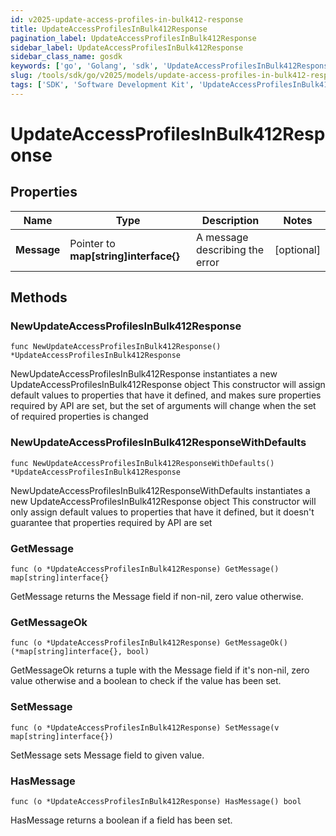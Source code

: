 ```yaml
---
id: v2025-update-access-profiles-in-bulk412-response
title: UpdateAccessProfilesInBulk412Response
pagination_label: UpdateAccessProfilesInBulk412Response
sidebar_label: UpdateAccessProfilesInBulk412Response
sidebar_class_name: gosdk
keywords: ['go', 'Golang', 'sdk', 'UpdateAccessProfilesInBulk412Response', 'V2025UpdateAccessProfilesInBulk412Response'] 
slug: /tools/sdk/go/v2025/models/update-access-profiles-in-bulk412-response
tags: ['SDK', 'Software Development Kit', 'UpdateAccessProfilesInBulk412Response', 'V2025UpdateAccessProfilesInBulk412Response']
---
```


# UpdateAccessProfilesInBulk412Response

## Properties

Name | Type | Description | Notes
------------ | ------------- | ------------- | -------------
**Message** | Pointer to **map[string]interface{}** | A message describing the error | [optional] 

## Methods

### NewUpdateAccessProfilesInBulk412Response

`func NewUpdateAccessProfilesInBulk412Response() *UpdateAccessProfilesInBulk412Response`

NewUpdateAccessProfilesInBulk412Response instantiates a new UpdateAccessProfilesInBulk412Response object
This constructor will assign default values to properties that have it defined,
and makes sure properties required by API are set, but the set of arguments
will change when the set of required properties is changed

### NewUpdateAccessProfilesInBulk412ResponseWithDefaults

`func NewUpdateAccessProfilesInBulk412ResponseWithDefaults() *UpdateAccessProfilesInBulk412Response`

NewUpdateAccessProfilesInBulk412ResponseWithDefaults instantiates a new UpdateAccessProfilesInBulk412Response object
This constructor will only assign default values to properties that have it defined,
but it doesn't guarantee that properties required by API are set

### GetMessage

`func (o *UpdateAccessProfilesInBulk412Response) GetMessage() map[string]interface{}`

GetMessage returns the Message field if non-nil, zero value otherwise.

### GetMessageOk

`func (o *UpdateAccessProfilesInBulk412Response) GetMessageOk() (*map[string]interface{}, bool)`

GetMessageOk returns a tuple with the Message field if it's non-nil, zero value otherwise
and a boolean to check if the value has been set.

### SetMessage

`func (o *UpdateAccessProfilesInBulk412Response) SetMessage(v map[string]interface{})`

SetMessage sets Message field to given value.

### HasMessage

`func (o *UpdateAccessProfilesInBulk412Response) HasMessage() bool`

HasMessage returns a boolean if a field has been set.


